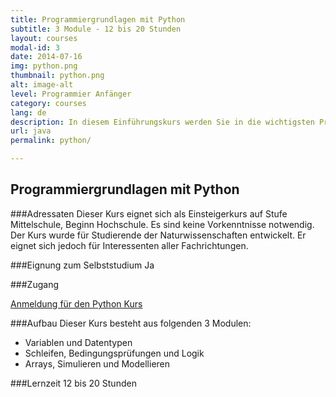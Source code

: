 ```yaml
---
title: Programmiergrundlagen mit Python
subtitle: 3 Module - 12 bis 20 Stunden
layout: courses
modal-id: 3
date: 2014-07-16
img: python.png
thumbnail: python.png
alt: image-alt
level: Programmier Anfänger
category: courses
lang: de
description: In diesem Einführungskurs werden Sie in die wichtigsten Programmierkonzepte eingeführt und setzen die Konzepte unter Anleitung eines elektronischen Tutorials direkt selber auf der Basis kleiner Programmierprojekte um.
url: java
permalink: python/

---
```

## Programmiergrundlagen mit Python

###Adressaten
Dieser Kurs eignet sich als Einsteigerkurs auf Stufe Mittelschule, Beginn Hochschule. Es sind keine Vorkenntnisse notwendig. Der Kurs wurde für Studierende der Naturwissenschaften entwickelt. Er eignet sich jedoch für Interessenten aller Fachrichtungen.

###Eignung zum Selbststudium
Ja

###Zugang

[Anmeldung für den Python Kurs](https://frontend-1.et.ethz.ch/sc/ZZK8uwYwC4wNbnGyn)

###Aufbau
Dieser Kurs besteht aus folgenden 3 Modulen:
- Variablen und Datentypen
- Schleifen, Bedingungsprüfungen und Logik
- Arrays, Simulieren und Modellieren

###Lernzeit
12 bis 20 Stunden
